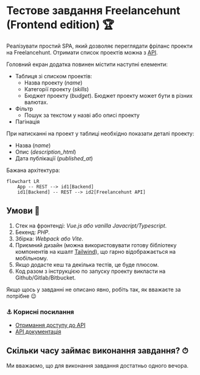 # Тестове завдання Freelancehunt (Frontend edition) 🏆

Реалізувати простий SPA, який дозволяє переглядати фріланс проекти на Freelancehunt. Отримати список проектів можна з [API](https://apidocs.freelancehunt.com/?version=latest#0eed992e-18f1-4dc4-892d-22b9d896935b).  

Головний екран додатка повинен містити наступні елементи:

* Таблиця зі списком проектів:
    * Назва проекту (_name_)
    * Категорії проекту (_skills_)
    * Бюджет проекту (_budget_). Бюджет проекту может бути в різних валютах.
* Фільтр 
    * Пошук за текстом у назві або описі проекту
 * Пагінація

При натисканні на проект у таблиці необхідно показати деталі проекту:

* Назва (_name_)
* Опис (_description_html_)
* Дата публікації (_published_at_)

Бажана архітектура:

```mermaid
flowchart LR
    App -- REST --> id1[Backend]
    id1[Backend] -- REST --> id2[Freelancehunt API]
```

## Умови 📙

1. Стек на фронтенді: *Vue.js або vanilla Javacript/Typescript*.
2. Бекенд: *PHP*.
3. Збірка: *Webpack або Vite*.
4. Приємний дизайн (можна використовувати готову бібліотеку компонентів на кшалт [Tailwind](https://tailwindcss.com/)), що гарно відображається на мобільному.
5. Якщо додасте кеш та декілька тестів, це буде плюсом.
6. Код разом з інструкцією по запуску проекту викласти на Github/Gitlab/Bitbucket.

Якщо щось у завданні не описано явно, робіть так, як вважаєте за потрібне 😉

### ⚓️ Корисні посилання
* [Отримання доступу до API](https://freelancehunt.com/my/api)
* [API документація](https://apidocs.freelancehunt.com/?version=latest)

## Скільки часу займає виконання завдання? ⏱

Ми вважаємо, що для виконання завдання достатньо одного вечора.
